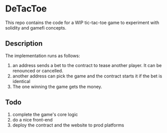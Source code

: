 # DeTacToe
This repo contains the code for a WIP tic-tac-toe game to experiment with solidity and gamefi concepts.

## Description
The implementation runs as follows: 
1. an address sends a bet to the contract to tease another player. It can be renounced or cancelled.
1. another address can pick the game and the contract starts it if the bet is identical
1. The one winning the game gets the money.

## Todo
1. complete the game's core logic
1. do a nice front-end
1. deploy the contract and the website to prod platforms